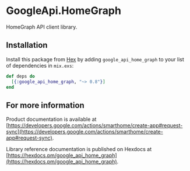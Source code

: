 # GoogleApi.HomeGraph

HomeGraph API client library.



## Installation

Install this package from [Hex](https://hex.pm) by adding
`google_api_home_graph` to your list of dependencies in `mix.exs`:

```elixir
def deps do
  [{:google_api_home_graph, "~> 0.8"}]
end
```

## For more information

Product documentation is available at [https://developers.google.com/actions/smarthome/create-app#request-sync](https://developers.google.com/actions/smarthome/create-app#request-sync).

Library reference documentation is published on Hexdocs at
[https://hexdocs.pm/google_api_home_graph](https://hexdocs.pm/google_api_home_graph).
